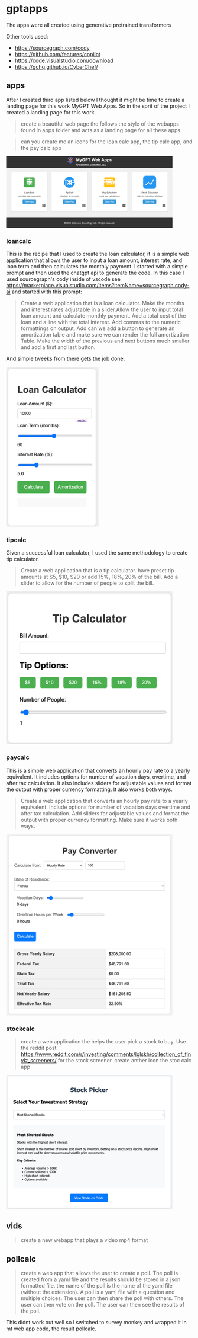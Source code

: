 # gptapps
The apps were all created using generative pretrained transformers

Other tools used:
- https://sourcegraph.com/cody
- https://github.com/features/copilot
- https://code.visualstudio.com/download
- https://gchq.github.io/CyberChef/

## apps

After I created third app listed below I thought it might be time to create a landing page for this work MyGPT Web Apps.
So in the sprit of the project I created a landing page for this work.

> create a beautiful web page the follows the style of the webapps found in apps folder and acts as a landing page for all these apps.

> can you create me an icons for the loan calc app, the tip calc app, and the pay calc app

<img src="apps/apps.png" width="450px" />


### loancalc 

This is the recipe that I used to create the loan calculator, it is a simple web application that allows the user to input a loan amount, interest rate, and loan term and then calculates the monthly payment. I started with a simple prompt and then used the chatgpt api to generate the code. In this case I used sourcegraph's cody inside of vscode see https://marketplace.visualstudio.com/items?itemName=sourcegraph.cody-ai and started with this prompt:


> Create a web application that is a loan calculator. Make the months and interest rates adjustable in a slider.Allow the user to input total loan amount and calculate monthly payment. Add a total cost of the loan and a line with the total interest. Add commas to the numeric formattings on output. Add can we add a button to generate an amortization table and make sure we can render the full amortization Table. Make the width of the previous and next buttons much smaller and add a first and last button.

And simple tweeks from there gets the job done.


<img src="apps/loancalc/loancalc1.png" width="250px" />


### tipcalc

Given a successful loan calculator, I used the same methodology to create tip calculator. 

> Create a web application that is a tip calculator. have preset tip amounts at $5, $10, $20 or add 15%, 18%, 20% of the bill. Add a slider to allow for the number of people to split the bill.

<img src="apps/tipcalc/tipcalc1.png" width="450px" />


### paycalc

This is a simple web application that converts an hourly pay rate to a yearly equivalent. It includes options for number of vacation days, overtime, and after tax calculation. It also includes sliders for adjustable values and format the output with proper currency formatting. It also works both ways.

>Create a web application that converts an hourly pay rate to a yearly equivalent. Include options for number of vacation days overtime and after tax calculation. Add sliders for adjustable values and format the output with proper currency formatting. Make sure it works both ways.

<img src="apps/paycalc/paycalc1.png" width="450px" />


### stockcalc

> create a web application the helps the user pick a stock to buy. Use the reddit post https://www.reddit.com/r/investing/comments/lglskh/collection_of_finviz_screeners/
for the stock screener. create anther icon the stoc calc app

<img src="apps/stockcalc/stockcalc1.png" width="450px" />

## vids

> create a new webapp that plays a video mp4 format

<!-- Since my work with generative pretrained transformers is all about the apps, I thought it might be interesting to create a video of the apps in action. So I created a video of the apps in action.

> create a video of the apps in action. -->

## pollcalc

> create a web app that allows the user to create a poll. The poll is created from a yaml file and the results should be stored in a json formatted file. the name of the poll is the name of the yaml file (without the extension). A poll is a yaml file with a question and multiple choices. The user can then share the poll with others. The user can then vote on the poll. The user can then see the results of the poll.

This didnt work out well so I switched to survey monkey and wrapped it in mt web app code, the result pollcalc.